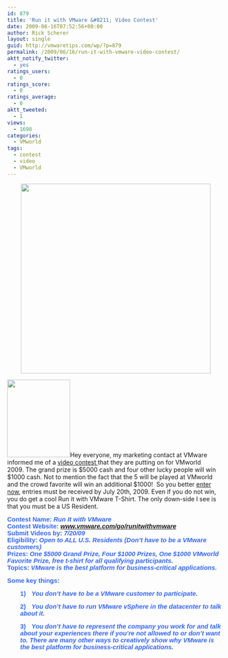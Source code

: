 ```yaml
---
id: 879
title: 'Run it with VMware &#8211; Video Contest'
date: 2009-06-16T07:52:56+00:00
author: Rick Scherer
layout: single
guid: http://vmwaretips.com/wp/?p=879
permalink: /2009/06/16/run-it-with-vmware-video-contest/
aktt_notify_twitter:
  - yes
ratings_users:
  - 0
ratings_score:
  - 0
ratings_average:
  - 0
aktt_tweeted:
  - 1
views:
  - 1698
categories:
  - VMworld
tags:
  - contest
  - video
  - VMworld
---
```

<p style="text-align: center;">
  <img class="aligncenter size-full wp-image-880" src="http://vmwaretips.com/wp/wp-content/uploads/2009/06/runitvmwcontest.jpg" alt="" width="440" srcset="http://www.vmwaretips.com/wp/wp-content/uploads/2009/06/runitvmwcontest.jpg 714w, http://www.vmwaretips.com/wp/wp-content/uploads/2009/06/runitvmwcontest-300x90.jpg 300w" sizes="(max-width: 714px) 100vw, 714px" />
</p>

<img class="alignright size-full wp-image-881" src="http://vmwaretips.com/wp/wp-content/uploads/2009/06/runitwithvmware_tshirt.gif" alt="" width="146" height="180" />Hey everyone, my marketing contact at VMware informed me of a <a href="www.vmware.com/go/runitwithvmware" target="_blank">video contest </a>that they are putting on for VMworld 2009. The grand prize is $5000 cash and four other lucky people will win $1000 cash. Not to mention the fact that the 5 will be played at VMworld and the crowd favorite will win an additional $1000!  So you better <a href="www.vmware.com/go/runitwithvmware" target="_blank">enter now</a>, entries must be received by July 20th, 2009. Even if you do not win, you do get a cool Run it with VMware T-Shirt. The only down-side I see is that you must be a US Resident.

<span style="font-family: Arial; color: #3366ff; font-size: x-small;"><span style="font-family: Arial; color: #3366ff; font-size: 11pt; font-weight: bold;">Contest Name: <em>Run It with VMware<br /> </em></span></span><span style="font-family: Arial; color: #3366ff; font-size: x-small;"><span style="font-family: Arial; color: #3366ff; font-size: 11pt; font-weight: bold;">Contest Website: <a href="http://www.vmware.com/go/runitwithvmware" target="_blank"><span style="color: #0000ff;"><em>www.vmware.com/go/runitwithvmware</em></span></a><br /> </span></span><span style="font-family: Arial; color: #3366ff; font-size: x-small;"><span style="font-family: Arial; color: #3366ff; font-size: 11pt; font-weight: bold;">Submit Videos by:<em> 7/20/09<br /> </em></span></span><span style="font-family: Arial; color: #3366ff; font-size: x-small;"><span style="font-family: Arial; color: #3366ff; font-size: 11pt; font-weight: bold;">Eligibility: <em>Open to ALL U.S. Residents (Don’t have to be a VMware customers)<br /> </em></span></span><span style="font-family: Arial; color: #3366ff; font-size: x-small;"><span style="font-family: Arial; color: #3366ff; font-size: 11pt; font-weight: bold;">Prizes: <em>One $5000 Grand Prize, Four $1000 Prizes, One $1000 VMworld Favorite Prize, free t-shirt for all qualifying participants.<br /> </em></span></span><span style="font-family: Arial; color: #3366ff; font-size: x-small;"><span style="font-family: Arial; color: #3366ff; font-size: 11pt; font-weight: bold;">Topics: <em>VMware is the best platform for business-critical applications. </em></span></span>

**<span style="font-family: Arial; color: #3366ff; font-size: x-small;"><span style="font-family: Arial; color: #3366ff; font-size: 11pt; font-weight: bold;">Some key things:</span></span>**

<p style="padding-left: 30px;">
  <strong><span style="font-family: Arial; color: #3366ff; font-size: x-small;"><span style="font-family: Arial; color: #3366ff; font-size: 11pt; font-weight: bold;"><span>1)<span style="font-family: Times New Roman; font-size: xx-small;"><span style="font-family: 'Times New Roman';">      </span></span></span></span></span></strong><strong><span style="font-family: Arial; color: #3366ff; font-size: x-small;"><span style="font-family: Arial; color: #3366ff; font-size: 11pt; font-weight: bold;"><em>You don’t have to be a VMware customer to participate.</em></span></span></strong>
</p>

<p style="padding-left: 30px;">
  <strong><span style="font-family: Arial; color: #3366ff; font-size: x-small;"><span style="font-family: Arial; color: #3366ff; font-size: 11pt; font-weight: bold;"><span>2)<span style="font-family: Times New Roman; font-size: xx-small;"><span style="font-family: 'Times New Roman';">   <em>   </em></span></span></span></span></span></strong><strong><span style="font-family: Arial; color: #3366ff; font-size: x-small;"><span style="font-family: Arial; color: #3366ff; font-size: 11pt; font-weight: bold;"><em>You don’t have to run VMware vSphere in the datacenter to talk about it. </em></span></span></strong>
</p>

<p style="padding-left: 30px;">
  <strong><span style="font-family: Arial; color: #3366ff; font-size: x-small;"><span style="font-family: Arial; color: #3366ff; font-size: 11pt; font-weight: bold;"><span>3)<span style="font-family: Times New Roman; font-size: xx-small;"><span style="font-family: 'Times New Roman';">    <em>  </em></span></span></span></span></span></strong><strong><span style="font-family: Arial; color: #3366ff; font-size: x-small;"><span style="font-family: Arial; color: #3366ff; font-size: 11pt; font-weight: bold;"><em>You don’t have to represent the company you work for and talk about your experiences there if you’re not allowed to or don’t want to. There are many other ways to creatively show why VMware is the best platform for business-critical applications.</em></span></span></strong>
</p>
